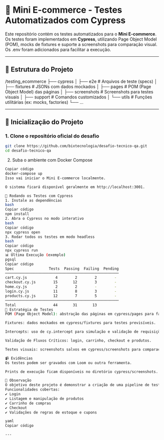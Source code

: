# 🛒 Mini E-commerce - Testes Automatizados com Cypress

Este repositório contém os testes automatizados para o **Mini E-commerce**.  
Os testes foram implementados em **Cypress**, utilizando Page Object Model (POM), mocks de fixtures e suporte a screenshots para comparação visual.
Os .env foram adicionados para facilitar a execução.

---

## 📂 Estrutura do Projeto

/testing_ecommerce
├── cypress
│ ├── e2e # Arquivos de teste (specs)
│ ├── fixtures # JSONs com dados mockados
│ ├── pages # POM (Page Object Model) das páginas
│ ├── screenshots # Screenshots para testes visuais
│ ├── support # Comandos customizados
│ └── utils # Funções utilitárias (ex: mocks, factories)
└── ...

---

## 🚀 Inicialização do Projeto

### 1. Clone o repositório oficial do desafio

```bash
git clone https://github.com/bixtecnologia/desafio-tecnico-qa.git
cd desafio-tecnico-qa
```

2. Suba o ambiente com Docker Compose

```bash
Copiar código
docker-compose up
Isso vai iniciar o Mini E-commerce localmente.

O sistema ficará disponível geralmente em http://localhost:3001.

🧪 Rodando os Testes com Cypress
1. Instale as dependências
bash
Copiar código
npm install
2. Abra o Cypress no modo interativo
bash
Copiar código
npx cypress open
3. Rodar todos os testes em modo headless
bash
Copiar código
npx cypress run
📊 Última Execução (exemplo)
pgsql
Copiar código
Spec                Tests  Passing  Failing  Pending
────────────────────────────────────────────────────
cart.cy.js             4        2        2        -
checkout.cy.js        15       12        3        -
home.cy.js             2        2        -        -
login.cy.js           11        8        3        -
products.cy.js        12        7        5        -
────────────────────────────────────────────────────
Total                 44       31       13
🧱 Estratégia de Testes
POM (Page Object Model): abstração das páginas em cypress/pages para facilitar manutenção.

Fixtures: dados mockados em cypress/fixtures para testes previsíveis.

Intercepts: uso de cy.intercept para simulação e validação de requisições.

Validação de Fluxos Críticos: login, carrinho, checkout e produtos.

Testes visuais: screenshots salvos em cypress/screenshots para comparação de UI.

📹 Evidências
Os testes podem ser gravados com Loom ou outra ferramenta.

Prints de execução ficam disponíveis no diretório cypress/screenshots.

📌 Observação
O objetivo deste projeto é demonstrar a criação de uma pipeline de testes robusta para um mini e-commerce.
Funcionalidades cobertas:
✔️ Login
✔️ Listagem e manipulação de produtos
✔️ Carrinho de compras
✔️ Checkout
✔️ Validações de regras de estoque e cupons

yaml
Copiar código

---